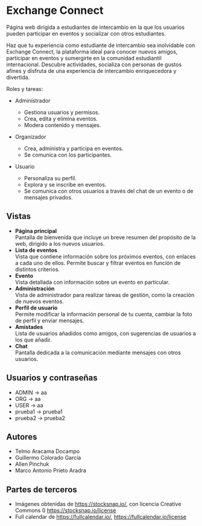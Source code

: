 # Exchange Connect

Página web dirigida a estudiantes de intercambio en la que los usuarios pueden participar en eventos y socializar con otros estudiantes.  

Haz que tu experiencia como estudiante de intercambio sea inolvidable con Exchange Connect, la plataforma ideal para conocer nuevos amigos, participar en eventos y sumergirte en la comunidad estudiantil internacional. Descubre actividades, socializa con personas de gustos afines y disfruta de una experiencia de intercambio enriquecedora y divertida.

Roles y tareas:
- Administrador
  - Gestiona usuarios y permisos.
  - Crea, edita y elimina eventos.
  - Modera contenido y mensajes.

- Organizador
  - Crea, administra y participa en eventos.
  - Se comunica con los participantes.

- Usuario
  - Personaliza su perfil.
  - Explora y se inscribe en eventos.
  - Se comunica con otros usuarios a través del chat de un evento o de mensajes privados.

## Vistas

- **Página principal**  
  Pantalla de bienvenida que incluye un breve resumen del propósito de la web, dirigido a los nuevos usuarios.
- **Lista de eventos**  
  Vista que contiene información sobre los próximos eventos, con enlaces a cada uno de ellos. Permite buscar y filtrar eventos en función de distintos criterios.
- **Evento**  
  Vista detallada con información sobre un evento en particular.
- **Administración**  
  Vista de administrador para realizar tareas de gestión, como la creación de nuevos eventos.
- **Perfil de usuario**  
  Permite modificar la información personal de tu cuenta, cambiar la foto de perfil y enviar mensajes.
- **Amistades**  
  Lista de usuarios añadidos como amigos, con sugerencias de usuarios a los que añadir.
- **Chat**  
  Pantalla dedicada a la comunicación mediante mensajes con otros usuarios.

## Usuarios y contraseñas
- ADMIN -> aa
- ORG -> aa
- USER -> aa
- prueba1 -> prueba1
- prueba2 -> prueba2
  
## Autores
- Telmo Aracama Docampo
- Guillermo Colorado García
- Allen Pinchuk
- Marco Antonio Prieto Aradra

## Partes de terceros
- Imágenes obtenidas de https://stocksnap.io/, con licencia Creative Commons 0 https://stocksnap.io/license 
- Full calendar de https://fullcalendar.io/, https://fullcalendar.io/license
